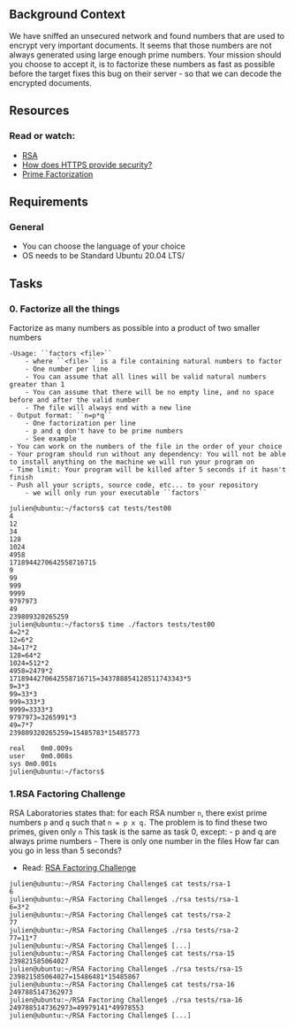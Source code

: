## Background Context

We have sniffed an unsecured network and found numbers that are used to encrypt very important documents. It seems that those numbers are not always generated using large enough prime numbers. Your mission should you choose to accept it, is to factorize these numbers as fast as possible before the target fixes this bug on their server - so that we can decode the encrypted documents.

## Resources
### Read or watch:

- [RSA](https://alx-intranet.hbtn.io/rltoken/VvijGiyWnPt8LDZjICgl1w)
- [How does HTTPS provide security?](https://alx-intranet.hbtn.io/rltoken/vNd9XWDEu1mgexyIGDMaXQ)
- [Prime Factorization](https://alx-intranet.hbtn.io/rltoken/kYixcru2uFRtLzb29NjiHg)

## Requirements
### General

- You can choose the language of your choice
- OS needs to be Standard Ubuntu 20.04 LTS/

## Tasks
### 0. Factorize all the things
Factorize as many numbers as possible into a product of two smaller numbers

	-Usage: ``factors <file>``
		- where ``<file>`` is a file containing natural numbers to factor
		- One number per line
		- You can assume that all lines will be valid natural numbers greater than 1
		- You can assume that there will be no empty line, and no space before and after the valid number
		- The file will always end with a new line
	- Output format: ``n=p*q``
		- One factorization per line
		- p and q don't have to be prime numbers
		- See example
	- You can work on the numbers of the file in the order of your choice
	- Your program should run without any dependency: You will not be able to install anything on the machine we will run your program on
	- Time limit: Your program will be killed after 5 seconds if it hasn't finish
	- Push all your scripts, source code, etc... to your repository
		- we will only run your executable ``factors``
```
julien@ubuntu:~/factors$ cat tests/test00 
4
12
34
128
1024
4958
1718944270642558716715
9
99
999
9999
9797973
49
239809320265259
julien@ubuntu:~/factors$ time ./factors tests/test00
4=2*2
12=6*2
34=17*2
128=64*2
1024=512*2
4958=2479*2
1718944270642558716715=343788854128511743343*5
9=3*3
99=33*3
999=333*3
9999=3333*3
9797973=3265991*3
49=7*7
239809320265259=15485783*15485773

real    0m0.009s
user    0m0.008s
sys 0m0.001s
julien@ubuntu:~/factors$
```
### 1.RSA Factoring Challenge
RSA Laboratories states that: for each RSA number ``n``, there exist prime numbers ``p`` and ``q`` such that ``n = p x q.`` The problem is to find these two primes, given only ``n``
This task is the same as task 0, except:
	- p and q are always prime numbers
	- There is only one number in the files
How far can you go in less than 5 seconds?
- Read: [RSA Factoring Challenge](https://alx-intranet.hbtn.io/rltoken/Cn9Lq_kKNpNx4dmvFMuwgQ)
```
julien@ubuntu:~/RSA Factoring Challenge$ cat tests/rsa-1
6
julien@ubuntu:~/RSA Factoring Challenge$ ./rsa tests/rsa-1
6=3*2
julien@ubuntu:~/RSA Factoring Challenge$ cat tests/rsa-2
77
julien@ubuntu:~/RSA Factoring Challenge$ ./rsa tests/rsa-2
77=11*7
julien@ubuntu:~/RSA Factoring Challenge$ [...]  
julien@ubuntu:~/RSA Factoring Challenge$ cat tests/rsa-15
239821585064027
julien@ubuntu:~/RSA Factoring Challenge$ ./rsa tests/rsa-15 
239821585064027=15486481*15485867
julien@ubuntu:~/RSA Factoring Challenge$ cat tests/rsa-16
2497885147362973
julien@ubuntu:~/RSA Factoring Challenge$ ./rsa tests/rsa-16
2497885147362973=49979141*49978553
julien@ubuntu:~/RSA Factoring Challenge$ [...]
```

